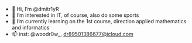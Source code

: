 - 👋 Hi, I’m @dmitr1yR
- 👀 I’m interested in IT, of course, also do some sports
- 🌱 I’m currently learning on the 1st course, direction applied mathematics and informatics
- 📫 inst: @woodr0w_, dr89501386677@icloud.com

<!---
dmitr1yR/dmitr1yR is a ✨ special ✨ repository because its `README.md` (this file) appears on your GitHub profile.
You can click the Preview link to take a look at your changes.
--->
